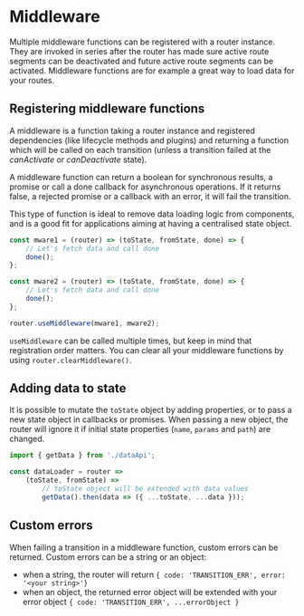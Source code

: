 # Middleware

Multiple middleware functions can be registered with a router instance. They are invoked in series after the router has made sure active route segments can be deactivated and future active route segments can be activated. Middleware functions are for example a great way to load data for your routes.

## Registering middleware functions

A middleware is a function taking a router instance and registered dependencies \(like lifecycle methods and plugins\) and returning a function which will be called on each transition \(unless a transition failed at the _canActivate_ or _canDeactivate_ state\).

A middleware function can return a boolean for synchronous results, a promise or call a done callback for asynchronous operations. If it returns false, a rejected promise or a callback with an error, it will fail the transition.

This type of function is ideal to remove data loading logic from components, and is a good fit for applications aiming at having a centralised state object.

```javascript
const mware1 = (router) => (toState, fromState, done) => {
    // Let's fetch data and call done
    done();
};

const mware2 = (router) => (toState, fromState, done) => {
    // Let's fetch data and call done
    done();
};

router.useMiddleware(mware1, mware2);
```

`useMiddleware` can be called multiple times, but keep in mind that registration order matters. You can clear all your middleware functions by using `router.clearMiddleware()`.

## Adding data to state

It is possible to mutate the `toState` object by adding properties, or to pass a new state object in callbacks or promises. When passing a new object, the router will ignore it if initial state properties \(`name`, `params` and `path`\) are changed.

```javascript
import { getData } from './dataApi';

const dataLoader = router =>
    (toState, fromState) =>
        // toState object will be extended with data values
        getData().then(data => ({ ...toState, ...data }));
```

## Custom errors

When failing a transition in a middleware function, custom errors can be returned. Custom errors can be a string or an object:

* when a string, the router will return `{ code: 'TRANSITION_ERR', error: '<your string>'}`
* when an object, the returned error object will be extended with your error object `{ code: 'TRANSITION_ERR', ...errorObject }`

